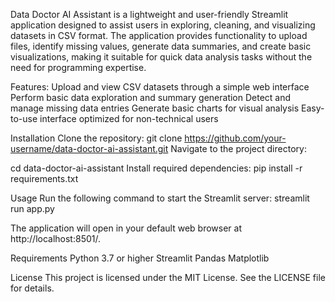 Data Doctor AI Assistant is a lightweight and user-friendly Streamlit application designed to assist users in exploring, cleaning, and visualizing datasets in CSV format. The application provides functionality to upload files, identify missing values, generate data summaries, and create basic visualizations, making it suitable for quick data analysis tasks without the need for programming expertise.

Features:
Upload and view CSV datasets through a simple web interface
Perform basic data exploration and summary generation
Detect and manage missing data entries
Generate basic charts for visual analysis
Easy-to-use interface optimized for non-technical users

Installation
Clone the repository:
git clone https://github.com/your-username/data-doctor-ai-assistant.git
Navigate to the project directory:

cd data-doctor-ai-assistant
Install required dependencies:
pip install -r requirements.txt

Usage
Run the following command to start the Streamlit server:
streamlit run app.py

The application will open in your default web browser at http://localhost:8501/.

Requirements
Python 3.7 or higher
Streamlit
Pandas
Matplotlib

License
This project is licensed under the MIT License. See the LICENSE file for details.
